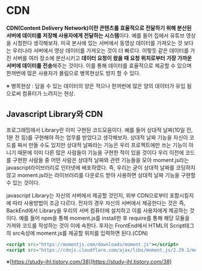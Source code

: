 # CDN

**CDN(Content Delivery Network)이란 콘텐츠를 효율적으로 전달하기 위해 분산된 서버에 데이터를 저장해 사용자에게 전달하는 시스템**이다. 예를 들어 집에서 유튜브 영상을 시청한다 생각해보자. 미국 본사에 있는 서버에서 동영상 데이터를 가져오는 것 보다는 우리나라 서버에서 영상 데이터를 가져오는 것이 더 빠르다. 이렇듯 같은 데이터를 가진 서버를 여러 장소에 분산시키고 **데이터 요청이 왔을 때 요청 위치로부터 가장 가까운 서버에 데이터를 전송**해주는 것이다. 이를 통해 데이터를 효율적으로 제공할 수 있으며 한꺼번에 많은 사용자가 몰림으로 병목현상도 방지 할 수 있다.

※ 병목현상 : 담을 수 있는 데이터의 양은 적으나 한꺼번에 많은 양의 데이터가 유입 됨으로써 컴퓨터가 느려지는 현상.

## Javascript Library와 CDN 

프로그래밍에서 Library란 이미 구현된 코드모음이다. 예를 들어 상대적 날짜(10일 전, 1분 전 등)를 구현해야 하는 업무를 받았다고 생각해보자. 상대적 날짜 기능을 자신이 코드를 짜서 만들 수도 있지만 상대적 날짜라는 기능은 우리 프로젝트에만 쓰는 기능이 아니기 때문에 이미 다른 많은 사람들이 기능을 구현한 적이 있을 것이다 우리 이전에 코드를 구현한 사람들 중 어떤 사람은 상대적 날짜와 관련 기능들을 모아 moment.js라는 javascript라이브러리로 인터넷에 배포하였다. 즉, 우리는 굳이 상대적 날짜를 코딩하지 않고 moment.js라는 라이브러리를 다운로드 받아 사용하면 상대적 날짜 기능을 구현할 수 있는 것이다.

javascript Library는 자신의 서버에서 제공할 것인지, 외부 CDN으로부터 포함시킬지에 따라 사용방법이 조금 다르다. 전자의 경우 자신의 서버에서 제공한다는 것은 즉, BackEnd에서 Library을 우리의 서버 컴퓨터에 설치하고 이를 사용자에게 제공하는 것이다. 예를 들어 npm을 통해 moment.js를 install한 후 require를 통해 해당 모듈을 가져와 코드를 작성하는 것이 이에 속한다. 후자는 FrontEnd에서 HTML의 Script태그의 src속성에 moment.js를 제공할 위치를 입력하면 된다.(CDN)

```jsx
<script src="https://momentjs.com/downloads/moment.js"></script>
<script src="https://cdnjs.cloudflare.com/ajax/libs/moment.js/2.29.1/moment.min.js" integrity="sha512-qTXRIMyZIFb8iQcfjXWCO8+M5Tbc38Qi5WzdPOYZHIlZpzBHG3L3by84BBBOiRGiEb7KKtAOAs5qYdUiZiQNNQ==" crossorigin="anonymous"></script>
```

※[https://study-ihl.tistory.com/38](https://study-ihl.tistory.com/38)
